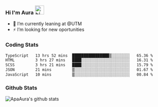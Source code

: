 ### Hi I'm Aura <img src="https://user-images.githubusercontent.com/1303154/88677602-1635ba80-d120-11ea-84d8-d263ba5fc3c0.gif" width="28px" alt="hi">

- 🔭 I’m currently leaning at @UTM
- ⚡ I’m looking for new oportunities


### Coding Stats

<!--START_SECTION:waka-->

```txt
TypeScript   13 hrs 52 mins  ████████████████▒░░░░░░░░   65.36 %
HTML         3 hrs 27 mins   ████░░░░░░░░░░░░░░░░░░░░░   16.31 %
SCSS         3 hrs 21 mins   ████░░░░░░░░░░░░░░░░░░░░░   15.79 %
JSON         21 mins         ▒░░░░░░░░░░░░░░░░░░░░░░░░   01.67 %
JavaScript   10 mins         ▒░░░░░░░░░░░░░░░░░░░░░░░░   00.84 %
```

<!--END_SECTION:waka-->

### Github Stats

![ApaAura's github stats](https://github-readme-stats.vercel.app/api?username=ApaAura&count_private=true&theme=tokyonight&hide=contribs,prs)
